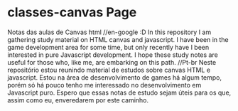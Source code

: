 # classes-canvas  Page
Notas das aulas de Canvas html
//en-google :D
In this repository I am gathering study material on HTML canvas and javascript. I have been in the game development area for some time, but only recently have I been interested in pure Javascript development. I hope these study notes are useful for those who, like me, are embarking on this path.
//Pt-br
Neste repositório estou reunindo material de estudos sobre canvas HTML e javascript. Estou na área de desenvolvimento de games há algum tempo, porém só há pouco tenho me interessado no desenvolvimento em Javascript puro. Espero que essas notas de estudo sejam úteis para os que, assim como eu, enveredarem por este caminho.
